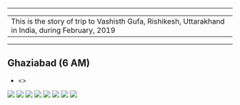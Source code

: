 
---

| |
| :--- |
| This is the story of trip to Vashisth Gufa, Rishikesh, Uttarakhand in India, during February, 2019 |

---

##  Ghaziabad (6 AM)
*	<>

![](https://github.com/inbravo/travel/raw/master/february-2019/images/IMG_20190209_152248.jpg)
![](https://github.com/inbravo/travel/raw/master/february-2019/images/IMG_20190209_152253.jpg)
![](https://github.com/inbravo/travel/raw/master/february-2019/images/IMG_20190209_152303.jpg)
![](https://github.com/inbravo/travel/raw/master/february-2019/images/IMG_20190209_154727.jpg)
![](https://github.com/inbravo/travel/raw/master/february-2019/images/IMG_20190209_154808.jpg)
![](https://github.com/inbravo/travel/raw/master/february-2019/images/IMG_20190209_163542.jpg)
![](https://github.com/inbravo/travel/raw/master/february-2019/images/IMG_20190209_181216.jpg)
![](https://github.com/inbravo/travel/raw/master/february-2019/images/IMG_20190209_185314.jpg)

